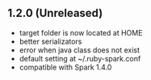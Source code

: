 ## 1.2.0 (Unreleased)

  - target folder is now located at HOME
  - better serializators
  - error when java class does not exist
  - default setting at ~/.ruby-spark.conf
  - compatible with Spark 1.4.0
